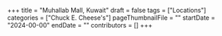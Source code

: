 +++
title = "Muhallab Mall, Kuwait"
draft = false
tags = ["Locations"]
categories = ["Chuck E. Cheese's"]
pageThumbnailFile = ""
startDate = "2024-00-00"
endDate = ""
contributors = []
+++
